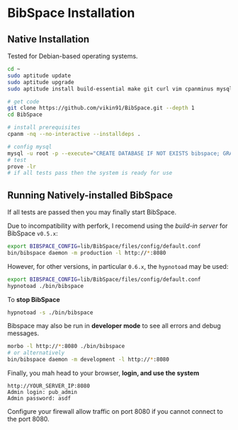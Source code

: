 
# BibSpace Installation

## Native Installation

Tested for Debian-based operating systems.

```bash
cd ~
sudo aptitude update
sudo aptitude upgrade
sudo aptitude install build-essential make git curl vim cpanminus mysql-server mysql-client libssl-dev bibtex2html libbtparse-dev libdbd-mysql-perl

# get code
git clone https://github.com/vikin91/BibSpace.git --depth 1
cd BibSpace

# install prerequisites
cpanm -nq --no-interactive --installdeps .

# config mysql
mysql -u root -p --execute="CREATE DATABASE IF NOT EXISTS bibspace; GRANT ALL PRIVILEGES ON bibspace.* TO 'bibspace_user'@'localhost' IDENTIFIED BY 'passw00rd'; FLUSH PRIVILEGES;"
# test
prove -lr
# if all tests pass then the system is ready for use
```

## Running Natively-installed BibSpace

If all tests are passed then you may finally start BibSpace.

Due to incompatibility with perfork, I recomend using the *build-in server* for BibSpace `v0.5.x`:

```bash
export BIBSPACE_CONFIG=lib/BibSpace/files/config/default.conf
bin/bibspace daemon -m production -l http://*:8080
```

However, for other versions, in particular `0.6.x`, the `hypnotoad` may be used:

```bash
export BIBSPACE_CONFIG=lib/BibSpace/files/config/default.conf
hypnotoad ./bin/bibspace
```

To **stop BibSpace**
```bash
hypnotoad -s ./bin/bibspace
```

Bibspace may also be run in **developer mode** to see all errors and debug messages.

```bash
morbo -l http://*:8080 ./bin/bibspace
# or alternatively
bin/bibspace daemon -m development -l http://*:8080
```

Finally, you mah head to your browser, **login, and use the system**

```
http://YOUR_SERVER_IP:8080
Admin login: pub_admin
Admin password: asdf
```

Configure your firewall allow traffic on port 8080 if you cannot connect to the port 8080.
